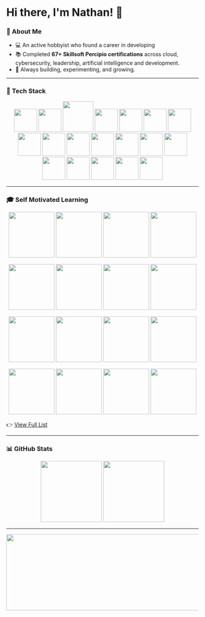 # Hi there, I'm Nathan! 👋 

### 🚀 About Me
- 💻 An active hobbyist who found a career in developing 
- 📚 Completed **67+ Skillsoft Percipio certifications** across cloud, cybersecurity, leadership, artificial intelligence and development.  
- 🌱 Always building, experimenting, and growing.  

---


### 🔧 Tech Stack  

<p align="center">
  <img src="https://img.shields.io/badge/Visual%20Studio-5C2D91.svg?style=for-the-badge&logo=visual-studio&logoColor=white" height="60" />
  <img src="https://img.shields.io/badge/VS%20Code-0078d7.svg?style=for-the-badge&logo=visual-studio-code&logoColor=white" height="60" />
  <img src="https://img.shields.io/badge/javascript-%23323330.svg?style=for-the-badge&logo=javascript&logoColor=%23F7DF1E" height="80" />
  <img src="https://img.shields.io/badge/react-%2320232a.svg?style=for-the-badge&logo=react&logoColor=%2361DAFB" height="60" />
  <img src="https://img.shields.io/badge/c%23-%23239120.svg?style=for-the-badge&logo=c-sharp&logoColor=white" height="60" />
  <img src="https://img.shields.io/badge/.NET-5C2D91?style=for-the-badge&logo=.net&logoColor=white" height="60" />
  <img src="https://img.shields.io/badge/postgres-%23316192.svg?style=for-the-badge&logo=postgresql&logoColor=white" height="60" />
  <img src="https://img.shields.io/badge/unity-%23000000.svg?style=for-the-badge&logo=unity&logoColor=white" height="60" />
  <img src="https://img.shields.io/badge/html5-%23E34F26.svg?style=for-the-badge&logo=html5&logoColor=white" height="60" />
  <img src="https://img.shields.io/badge/css3-%231572B6.svg?style=for-the-badge&logo=css3&logoColor=white" height="60" />
  <img src="https://img.shields.io/badge/github-%23121011.svg?style=for-the-badge&logo=github&logoColor=white" height="60" />
  <img src="https://img.shields.io/badge/python-3776AB?style=for-the-badge&logo=python&logoColor=white" height="60" />
  <img src="https://img.shields.io/badge/docker-%230db7ed.svg?style=for-the-badge&logo=docker&logoColor=white" height="60" />
  <img src="https://img.shields.io/badge/kubernetes-%23326ce5.svg?style=for-the-badge&logo=kubernetes&logoColor=white" height="60" />
  <img src="https://img.shields.io/badge/jenkins-%232C5263.svg?style=for-the-badge&logo=jenkins&logoColor=white" height="60" />
  <img src="https://img.shields.io/badge/gitlab-%23181717.svg?style=for-the-badge&logo=gitlab&logoColor=white" height="60" />
  <img src="https://img.shields.io/badge/jira-%230A0FFF.svg?style=for-the-badge&logo=jira&logoColor=white" height="60" />
  <img src="https://img.shields.io/badge/confluence-%23172BF4.svg?style=for-the-badge&logo=confluence&logoColor=white" height="60" />
  <img src="https://img.shields.io/badge/Qiskit-%236929C4.svg?style=for-the-badge&logo=Qiskit&logoColor=white" height="60" />
</p>  

---

### 🎓 Self Motivated Learning  

<p align="center">
  <!-- Example Percipio/Accredible badges -->
  <img src="https://api.accredible.com/v1/frontend/credential_website_embed_image/badge/96396465" height="120" />
  <img src="https://api.accredible.com/v1/frontend/credential_website_embed_image/badge/96703064" height="120" />
  <img src="https://api.accredible.com/v1/frontend/credential_website_embed_image/badge/96691076" height="120" />
  <img src="https://api.accredible.com/v1/frontend/credential_website_embed_image/badge/96117097" height="120" />
</p>
<p align="center">
  <img src="https://api.accredible.com/v1/frontend/credential_website_embed_image/badge/94842257" height="120" />
  <img src="https://api.accredible.com/v1/frontend/credential_website_embed_image/badge/94857542" height="120" />
  <img src="https://api.accredible.com/v1/frontend/credential_website_embed_image/badge/96717028" height="120" />
  <img src="https://api.accredible.com/v1/frontend/credential_website_embed_image/badge/96713805" height="120" />
</p>
<p align="center">
  <img src="https://api.accredible.com/v1/frontend/credential_website_embed_image/badge/97437199" height="120" />
  <img src="https://api.accredible.com/v1/frontend/credential_website_embed_image/badge/97524739" height="120" />
  <img src="https://api.accredible.com/v1/frontend/credential_website_embed_image/badge/97496308" height="120" />
  <img src="https://api.accredible.com/v1/frontend/credential_website_embed_image/badge/153023468" height="120" />
</p>
<p align="center">
  <img src="https://api.accredible.com/v1/frontend/credential_website_embed_image/badge/98122535" height="120" />
  <img src="https://api.accredible.com/v1/frontend/credential_website_embed_image/badge/100709372" height="120" />
  <img src="https://api.accredible.com/v1/frontend/credential_website_embed_image/badge/98498254" height="120" />
  <img src="https://api.accredible.com/v1/frontend/credential_website_embed_image/badge/98259516" height="120" />

</p>

👉 [View Full List](https://skillsoft.digitalbadges.skillsoft.com/profile/nathanclover255322/wallet)  



---

### 📊 GitHub Stats  

<p align="center">
  <img src="https://github-readme-stats.vercel.app/api?username=cloverww04&show_icons=true&theme=radical" height="160"/>
  <img src="https://github-readme-stats.vercel.app/api/top-langs/?username=cloverww04&layout=donut&theme=radical" height="160"/>
</p>

---

<p align="center">
  <img src="https://github.com/user-attachments/assets/a5b6749f-8396-4ad6-981c-26913b6f2a9a" width="1100px" height="200px" />
</p>
